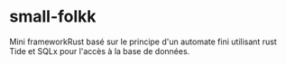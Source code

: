 # small-folkk
Mini frameworkRust basé sur le principe d'un automate fini utilisant rust Tide et SQLx pour l'accès à la base de données.
